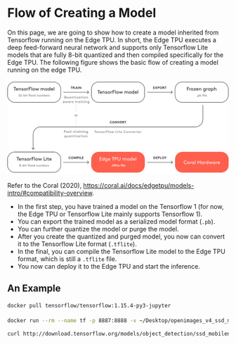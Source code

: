 # Flow of Creating a Model

On this page, we are going to show how to create a model inherited from Tensorflow running on the Edge TPU. In short, the Edge TPU executes a deep feed-forward neural network and supports only Tensorflow Lite models that are fully 8-bit quantized and then compiled specifically for the Edge TPU. The following figure shows the basic flow of creating a model running on the edge TPU.

![](../assert/images/edgetpu_compile.png)

Refer to the Coral (2020), https://coral.ai/docs/edgetpu/models-intro/#compatibility-overview.

* In the first step, you have trained a model on the Tensorflow 1 (for now, the Edge TPU or Tensorflow Lite mainly supports Tensorflow 1).
* You can export the trained model as a serialized model format (`.pb`).
* You can further quantize the model or purge the model.
* After you create the quantized and purged model, you now can convert it to the Tensorflow Lite format (`.tflite`).
* In the final, you can compile the Tensorflow Lite model to the Edge TPU format, which is still a `.tflite` file.
* You now can deploy it to the Edge TPU and start the inference.


## An Example

```sh
docker pull tensorflow/tensorflow:1.15.4-py3-jupyter

docker run --rm --name tf -p 8887:8888 -v ~/Desktop/openimages_v4_ssd_mobilenet_v2_1:/tf/tfhub/model -d tensorflow/tensorflow:1.15.4-py3-jupyter
```

```sh
curl http://download.tensorflow.org/models/object_detection/ssd_mobilenet_v1_coco_2018_01_28.tar.gz -o ssd_mobilenet.tar.gz
```


